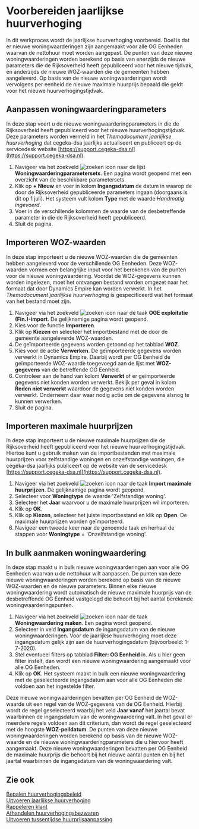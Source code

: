 # Voorbereiden jaarlijkse huurverhoging

In dit werkproces wordt de jaarlijkse huurverhoging voorbereid. Doel is dat er nieuwe woningwaarderingen zijn aangemaakt voor alle OG Eenheden waarvan de nettohuur moet worden aangepast. De punten van deze nieuwe woningwaarderingen worden berekend op basis van enerzijds de nieuwe parameters die de Rijksoverheid heeft gepubliceerd voor het nieuwe tijdvak, en anderzijds de nieuwe WOZ-waarden die de gemeenten hebben aangeleverd. Op basis van de nieuwe woningwaarderingen wordt vervolgens per eenheid de nieuwe maximale huurprijs bepaald die geldt voor het nieuwe huurverhogingstijdvak.

## Aanpassen woningwaarderingparameters

In deze stap voert u de nieuwe woningwaarderingparameters in die de Rijksoverheid heeft gepubliceerd voor het nieuwe huurverhogingstijdvak. Deze parameters worden vermeld in het *Themadocument jaarlijkse huurverhoging* dat cegeka-dsa jaarlijks actualiseert en publiceert op de servicedesk website  [https://support.cegeka-dsa.nl](https://support.cegeka-dsa.nl).

1. Navigeer via het zoekveld ![zoeken icon](/assets/images/zoeken.png "zoeken icon") naar de lijst **Woningwaarderingparametersets**. Een pagina wordt geopend met een overzicht van de beschikbare parametersets.
2. Klik op **+ Nieuw** en voer in kolom **Ingangsdatum** de datum in waarop de door de Rijksoverheid gepubliceerde parameters ingaan (doorgaans is dit op 1 juli). Het systeem vult kolom **Type** met de waarde *Handmatig ingevoerd*.
3. Voer in de verschillende kolommen de waarde van de desbetreffende parameter in die de Rijksoverheid heeft gepubliceerd.  
4. Sluit de pagina.

## Importeren WOZ-waarden

In deze stap importeert u de nieuwe WOZ-waarden die de gemeenten hebben aangeleverd voor de verschillende OG Eenheden. Deze WOZ-waarden vormen een belangrijke input voor het berekenen van de punten voor de nieuwe woningwaardering. Voordat de WOZ-gegevens kunnen worden ingelezen, moet het ontvangen bestand worden omgezet naar het formaat dat door Dynamics Empire kan worden verwerkt. In het *Themadocument jaarlijkse huurverhoging* is gespecificeerd wat het formaat van het bestand moet zijn.  

1. Navigeer via het zoekveld ![zoeken icon](/assets/images/zoeken.png "zoeken icon") naar de taak **OGE exploitatie (Fin.)-import**. De gelijknamige pagina wordt geopend.
2. Kies voor de functie **Importeren**.
3. Klik op **Kiezen** en selecteer het importbestand met de door de gemeente aangeleverde WOZ-waarden.
4. De geïmporteerde gegevens worden getoond op het tabblad **WOZ**.
5. Kies voor de actie **Verwerken**. De geïmporteerde gegevens worden verwerkt in Dynamics Empire. Daarbij wordt per OG Eenheid de geïmporteerde WOZ-waarde toegevoegd aan de lijst met **WOZ-gegevens** van de betreffende OG Eenheid.
6. Controleer aan de hand van kolom **Verwerkt** of er geïmporteerde gegevens niet konden worden verwerkt. Bekijk per geval in kolom **Reden niet verwerkt** waardoor de gegevens niet konden worden verwerkt. Onderneem daar waar nodig actie om de gegevens alsnog te kunnen verwerken.
7. Sluit de pagina.

## Importeren maximale huurprijzen

In deze stap importeert u de nieuwe maximale huurprijzen die de Rijksoverheid heeft gepubliceerd voor het nieuwe huurverhogingstijdvak. Hiertoe kunt u gebruik maken van de importbestanden met maximale huurprijzen voor zelfstandige woningen en onzelfstandige woningen, die cegeka-dsa jaarlijks publiceert op de website van de servicedesk [https://support.cegeka-dsa.nl](https://support.cegeka-dsa.nl).  

1. Navigeer via het zoekveld ![zoeken icon](/assets/images/zoeken.png "zoeken icon") naar de taak **Import maximale huurprijzen**. De gelijknamige pagina wordt geopend.
2. Selecteer voor **Woningtype** de waarde 'Zelfstandige woning'.
3. Selecteer het **Jaar** waarvoor u de maximale huurprijzen wil importeren.
4. Klik op **OK**.
5. Klik op **Kiezen**, selecteer het juiste importbestand en klik op **Open**. De maximale huurprijzen worden geïmporteerd.
6. Navigeer een tweede keer naar de genoemde taak en herhaal de stappen voor **Woningtype** = 'Onzelfstandige woning'.  

## In bulk aanmaken woningwaardering

In deze stap maakt u in bulk nieuwe woningwaarderingen aan voor alle OG Eenheden waarvan u de nettohuur wilt aanpassen. De punten van deze nieuwe woningwaarderingen worden berekend op basis van de nieuwe WOZ-waarden en de nieuwe parameters. Binnen elke nieuwe woningwaardering wordt automatisch de nieuwe maximale huurprijs van de desbetreffende OG Eenheid vastgelegd die behoort bij het aantal berekende woningwaarderingspunten.

1. Navigeer via het zoekveld ![zoeken icon](/assets/images/zoeken.png "zoeken icon") naar de taak **Woningwaardering maken**. Een pagina wordt geopend.
2. Selecteer in veld **Ingangsdatum** de ingangsdatum van de nieuwe woningwaarderingen. Voor de jaarlijkse huurverhoging moet deze ingangsdatum gelijk zijn aan de huurverhogingsdatum (bijvoorbeeld: 1-7-2020).
3. Stel eventueel filters op tabblad **Filter: OG Eenheid** in. Als u hier geen filter instelt, dan wordt een nieuwe woningwaardering aangemaakt voor alle OG Eenheden.
4. Klik op **OK**. Het systeem maakt in bulk een nieuwe woningwaardering met de geselecteerde ingangsdatum aan voor alle OG Eenheden die voldoen aan het ingestelde filter.

Deze nieuwe woningwaarderingen bevatten per OG Eenheid de WOZ-waarde uit een regel van de WOZ-gegevens van de OG Eenheid. Hierbij wordt de regel geselecteerd waarbij het veld **Jaar vanaf** het jaartal bevat waarbinnen de ingangsdatum van de woningwaardering valt. In het geval er meerdere regels voldoen aan dit criterium, dan wordt de regel geselecteerd met de hoogste **WOZ-peildatum**.
De punten van deze nieuwe woningwaarderingen worden berekend op basis van de nieuwe WOZ-waarde en de nieuwe woningwaarderingparameters die u hiervoor heeft aangemaakt.
Deze nieuwe woningwaarderingen bevatten per OG Eenheid de maximale huurprijs die behoort bij het nieuwe aantal punten en bij het jaartal waarbinnen de ingangsdatum van de woningwaardering valt.

## Zie ook

[Bepalen huurverhogingsbeleid](../bepalen-huurverhogingsbeleid/)  
[Uitvoeren jaarlijkse huurverhoging](../uitvoeren-jaarlijkse-huurverhoging/)  
[Rappeleren klant](../rappeleren-klant/)  
[Afhandelen huurverhogingsbezwaren](../afhandelen-huurverhogingsbezwaren/)  
[Uitvoeren tussentijdse huurprijsaanpassing](../uitvoeren-tussentijdse-huurprijsaanpassing/)
